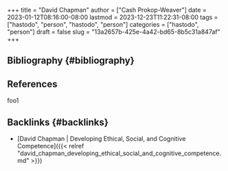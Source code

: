 +++
title = "David Chapman"
author = ["Cash Prokop-Weaver"]
date = 2023-01-12T08:16:00-08:00
lastmod = 2023-12-23T11:22:31-08:00
tags = ["hastodo", "person", "hastodo", "person"]
categories = ["hastodo", "person"]
draft = false
slug = "13a2657b-425e-4a42-bd65-8b5c31a847af"
+++

## Bibliography {#bibliography}

## References

<style>.csl-entry{text-indent: -1.5em; margin-left: 1.5em;}</style><div class="csl-bib-body">
</div>

foo1


## Backlinks {#backlinks}

-   [David Chapman | Developing Ethical, Social, and Cognitive Competence]({{< relref "david_chapman_developing_ethical_social_and_cognitive_competence.md" >}})

